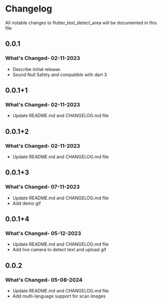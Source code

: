 # Changelog

All notable changes to flutter_text_detect_area will be documented in this file

## 0.0.1

### What's Changed- 02-11-2023

- Describe initial release.
- Sound Null Safety and compatible with dart 3

## 0.0.1+1

### What's Changed- 02-11-2023

- Update README.md and CHANGELOG.md file

## 0.0.1+2

### What's Changed- 02-11-2023

- Update README.md and CHANGELOG.md file

## 0.0.1+3

### What's Changed- 07-11-2023

- Update README.md and CHANGELOG.md file
- Add demo gif

## 0.0.1+4

### What's Changed- 05-12-2023

- Update README.md and CHANGELOG.md file
- Add live camera to detect text and upload gif

## 0.0.2

### What's Changed- 05-08-2024

- Update README.md and CHANGELOG.md file
- Add multi-language support for scan images